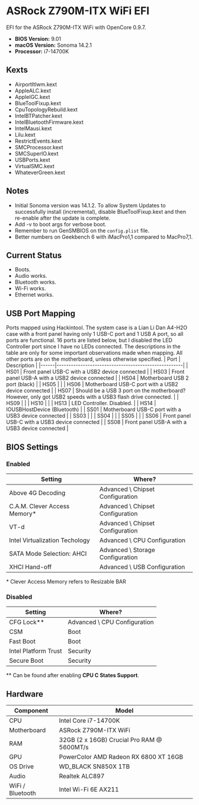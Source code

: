 # ASRock Z790M-ITX WiFi EFI
EFI for the ASRock Z790M-ITX WiFi with OpenCore 0.9.7.

* **BIOS Version:** 9.01
* **macOS Version:** Sonoma 14.2.1
* **Processor:** i7-14700K

## Kexts
* AirportItlwm.kext
* AppleALC.kext
* AppleIGC.kext
* BlueToolFixup.kext
* CpuTopologyRebuild.kext
* IntelBTPatcher.kext
* IntelBluetoothFirmware.kext
* IntelMausi.kext
* Lilu.kext
* RestrictEvents.kext
* SMCProcessor.kext
* SMCSuperIO.kext
* USBPorts.kext
* VirtualSMC.kext
* WhateverGreen.kext

## Notes
* Initial Sonoma version was 14.1.2. To allow System Updates to successfully install (incremental), disable BlueToolFixup.kext and then re-enable after the update is complete.
* Add -v to boot args for verbose boot.
* Remember to run GenSMBIOS on the `config.plist` file.
* Better numbers on Geekbench 6 with iMacPro1,1 compared to MacPro7,1.

## Current Status
* Boots.
* Audio works.
* Bluetooth works.
* Wi-Fi works.
* Ethernet works.

## USB Port Mapping
Ports mapped using Hackintool. The system case is a Lian Li Dan A4-H2O case with a front panel having only 1 USB-C port and 1 USB A port, so all ports are functional. 16 ports are listed below, but I disabled the LED Controller port since I have no LEDs connected. The descriptions in the table are only for some important observations made when mapping. All other ports are on the motherboard, unless otherwise specified.
| Port | Description                                         |
|------|-----------------------------------------------------|
| HS01 | Front panel USB-C with a USB2 device connected      |
| HS03 | Front panel USB-A with a USB2 device connected      |
| HS04 | Motherboard USB 2 port (black)                      |
| HS05 |                                                     |
| HS06 | Motherboard USB-C port with a USB2 device connected |
| HS07 | Should be a USB 3 port on the motherboard? However, only got USB2 speeds with a USB3 flash drive connected.                                       |
| HS09 |                                                     |
| HS10 |                                                     |
| HS13 | LED Controller. Disabled.                           |
| HS14 | IOUSBHostDevice (Bluetooth)                         |
| SS01 | Motherboard USB-C port with a USB3 device connected |
| SS03 |                                                     |
| SS04 |                                                     |
| SS05 |                                                     |
| SS06 | Front panel USB-C with a USB3 device connected      |
| SS08 | Front panel USB-A with a USB3 device connected      |

## BIOS Settings

### Enabled
| Setting                        | Where?                           |
| ------------------------------ | -------------------------------- |
| Above 4G Decoding              | Advanced \ Chipset Configuration |
| C.A.M. Clever Access Memory*   | Advanced \ Chipset Configuration |
| VT-d                           | Advanced \ Chipset Configuration |
| Intel Virtualization Techology | Advanced \ CPU Configuration     |
| SATA Mode Selection: AHCI      | Advanced \ Storage Configuration | 
| XHCI Hand-off                  | Advanced \ USB Configuration     |

\* Clever Access Memory refers to Resizable BAR

### Disabled
| Setting              | Where?                       |
| -------------------- | ---------------------------- |
| CFG Lock**           | Advanced \ CPU Configuration |
| CSM                  | Boot                         |
| Fast Boot            | Boot                         |
| Intel Platform Trust | Security                     |
| Secure Boot          | Security                     |

\** Can be found after enabling **CPU C States Support**.

## Hardware
| Component        | Model                                      |
| ---------------- | ------------------------------------------ |
| CPU              | Intel Core i7-14700K                       |
| Motherboard      | ASRock Z790M-ITX WiFi                      |
| RAM              | 32GB (2 x 16GB) Crucial Pro RAM @ 5600MT/s |
| GPU              | PowerColor AMD Radeon RX 6800 XT 16GB      |
| OS Drive         | WD_BLACK SN850X 1TB                        |
| Audio            | Realtek ALC897                             |
| WiFi / Bluetooth | Intel Wi-Fi 6E AX211                       |
